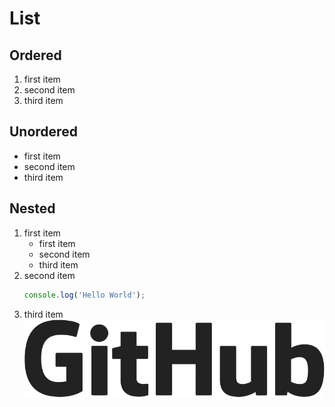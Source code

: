 # List

## Ordered

1. first item
2. second item
3. third item

## Unordered

- first item
- second item
- third item

## Nested

1. first item
    - first item
    - second item
    - third item
2. second item
    ```javascript
    console.log('Hello World');
    ```
3. third item
    ![image](./asset/GitHub-Logo.png)
